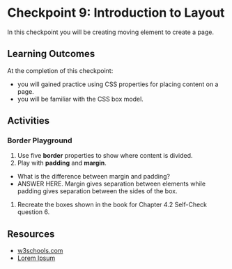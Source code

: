 # Checkpoint 9: Introduction to Layout

In this checkpoint you will be creating moving element to create a page.

## Learning Outcomes

At the completion of this checkpoint:

* you will gained practice using CSS properties for placing content on a page.
* you will be familiar with the CSS box model.

## Activities

### Border Playground

1. Use five **border** properties to show where content is divided.
1. Play with **padding** and **margin**.
  * What is the difference between margin and padding?
  * ANSWER HERE. Margin gives separation between elements while padding gives separation between the sides of the box. 
1. Recreate the boxes shown in the book for Chapter 4.2 Self-Check question 6.

## Resources

* [w3schools.com](https://www.w3schools.com/TAGS/)
* [Lorem Ipsum](https://lipsum.com/)


